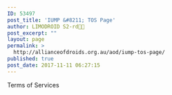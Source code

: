 ```yaml
---
ID: 53497
post_title: 'IUMP &#8211; TOS Page'
author: LIMODROID S2-rd🔭🔬
post_excerpt: ""
layout: page
permalink: >
  http://allianceofdroids.org.au/aod/iump-tos-page/
published: true
post_date: 2017-11-11 06:27:15
---
```

Terms of Services